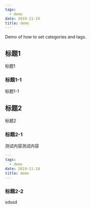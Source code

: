 ```yaml
---
tags:
  - demo
date: 2019-11-19
title: demo
---
```


Demo of how to set categories and tags.

## 标题1

标题1

### 标题1-1

标题1-1

## 标题2

标题2

### 标题2-1
<!-- more -->

测试内容测试内容

```yaml
---
tags:
  - demo
date: 2019-11-19
title: demo
---
```

### 标题2-2

sdssd
